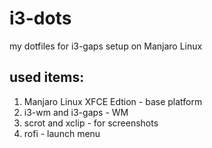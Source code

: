 # i3-dots
my dotfiles for i3-gaps setup on Manjaro Linux

## used items:
1. Manjaro Linux XFCE Edtion - base platform
2. i3-wm and i3-gaps - WM
3. scrot and xclip - for screenshots
4. rofi - launch menu
